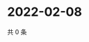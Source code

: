 # 2022-02-08

共 0 条

<!-- BEGIN WEIBO -->
<!-- 最后更新时间 Tue Feb 08 2022 00:16:40 GMT+0800 (China Standard Time) -->

<!-- END WEIBO -->
